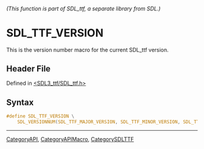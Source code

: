 ###### (This function is part of SDL_ttf, a separate library from SDL.)
# SDL_TTF_VERSION

This is the version number macro for the current SDL_ttf version.

## Header File

Defined in [<SDL3_ttf/SDL_ttf.h>](https://github.com/libsdl-org/SDL_ttf/blob/main/include/SDL3_ttf/SDL_ttf.h)

## Syntax

```c
#define SDL_TTF_VERSION \
    SDL_VERSIONNUM(SDL_TTF_MAJOR_VERSION, SDL_TTF_MINOR_VERSION, SDL_TTF_MICRO_VERSION)
```

----
[CategoryAPI](CategoryAPI), [CategoryAPIMacro](CategoryAPIMacro), [CategorySDLTTF](CategorySDLTTF)

